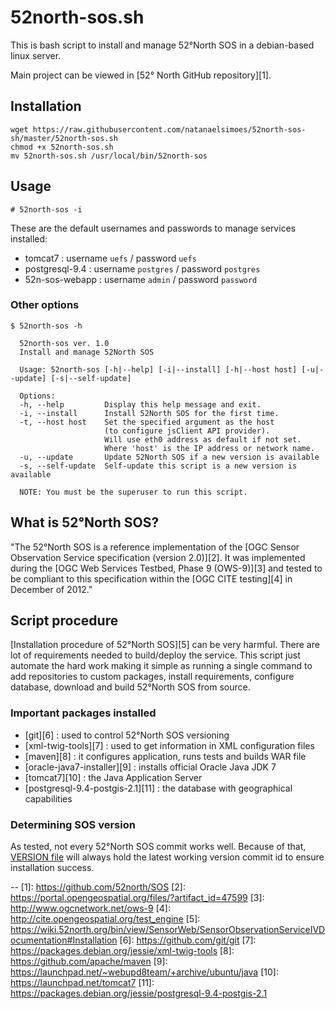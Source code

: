# 52north-sos.sh
This is bash script to install and manage 52°North SOS in a debian-based linux server.

Main project can be viewed in [52° North GitHub repository][1].

## Installation
```
wget https://raw.githubusercontent.com/natanaelsimoes/52north-sos-sh/master/52north-sos.sh
chmod +x 52north-sos.sh
mv 52north-sos.sh /usr/local/bin/52north-sos
```

## Usage
```
# 52north-sos -i
```
These are the default usernames and passwords to manage services installed:
 * tomcat7 : username `uefs` / password `uefs`
 * postgresql-9.4 : username `postgres` / password `postgres`
 * 52n-sos-webapp : username `admin` / password `password`

### Other options
```
$ 52north-sos -h

  52north-sos ver. 1.0
  Install and manage 52North SOS

  Usage: 52north-sos [-h|--help] [-i|--install] [-h|--host host] [-u|--update] [-s|--self-update]

  Options:
  -h, --help         Display this help message and exit.
  -i, --install      Install 52North SOS for the first time.
  -t, --host host    Set the specified argument as the host
                     (to configure jsClient API provider).
                     Will use eth0 address as default if not set.
                     Where 'host' is the IP address or network name.
  -u, --update       Update 52North SOS if a new version is available
  -s, --self-update  Self-update this script is a new version is available

  NOTE: You must be the superuser to run this script.
```

## What is 52°North SOS?

"The 52°North SOS is a reference implementation of the [OGC Sensor Observation Service specification (version 2.0)][2]. It was
implemented during the [OGC Web Services Testbed,  Phase 9 (OWS-9)][3] and tested  to be compliant to this specification within the [OGC CITE testing][4] in December of 2012."

## Script procedure

[Installation procedure of 52°North SOS][5] can be very harmful. There are lot of requirements needed to build/deploy the service. This script just automate the hard work making it simple as running a single command to add repositories to custom packages, install requirements, configure database, download and build 52°North SOS from source.

### Important packages installed

 * [git][6] : used to control 52°North SOS versioning
 * [xml-twig-tools][7] : used to get information in XML configuration files
 * [maven][8] : it configures application, runs tests and builds WAR file
 * [oracle-java7-installer][9] : installs official Oracle Java JDK 7
 * [tomcat7][10] : the Java Application Server
 * [postgresql-9.4-postgis-2.1][11] : the database with geographical capabilities

### Determining SOS version

As tested, not every 52°North SOS commit works well. Because of that, [VERSION file](VERSION) will always hold the latest working version commit id to ensure installation success.

--
[1]: https://github.com/52north/SOS
[2]: https://portal.opengeospatial.org/files/?artifact_id=47599
[3]: http://www.ogcnetwork.net/ows-9
[4]: http://cite.opengeospatial.org/test_engine
[5]: https://wiki.52north.org/bin/view/SensorWeb/SensorObservationServiceIVDocumentation#Installation
[6]: https://github.com/git/git
[7]: https://packages.debian.org/jessie/xml-twig-tools
[8]: https://github.com/apache/maven
[9]: https://launchpad.net/~webupd8team/+archive/ubuntu/java
[10]: https://launchpad.net/tomcat7
[11]: https://packages.debian.org/jessie/postgresql-9.4-postgis-2.1
